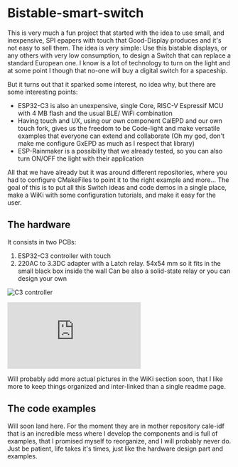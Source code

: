 # Bistable-smart-switch

This is very much a fun project that started with the idea to use small, and inexpensive, SPI epapers with touch that Good-Display produces and it's not easy to sell them.
The idea is very simple: Use this bistable displays, or any others with very low consumption, to design a Switch that can replace a standard European one.
I know is a lot of technology to turn on the light and at some point I though that no-one will buy a digital switch for a spaceship.

But it turns out that it sparked some interest, no idea why, but there are some interesting points:

- ESP32-C3 is also an unexpensive, single Core, RISC-V Espressif MCU with 4 MB flash and the usual BLE/ WiFi combination
- Having touch and UX, using our own component CalEPD and our own touch fork, gives us the freedom to be Code-light and make versatile examples that everyone can extend and collaborate (Oh my god, don't make me configure GxEPD as much as I respect that library)
- ESP-Rainmaker is a possibility that we already tested, so you can also turn ON/OFF the light with their application

All that we have already but it was around different repositories, where you had to configure CMakeFiles to point it to the right example and more...
The goal of this is to put all this Switch ideas and code demos in a single place, make a WiKi with some configuration tutorials, and make it easy for the user.


## The hardware

It consists in two PCBs:

1. ESP32-C3 controller with touch
2. 220AC to 3.3DC adapter with a Latch relay. 54x54 mm so it fits in the small black box inside the wall Can be also a solid-state relay or you can design your own

![C3 controller](https://user-images.githubusercontent.com/2692928/218306248-25cc7c8f-0f09-4286-9bbc-a478964cdd3d.png)

![STL 3D](https://github.com/martinberlin/H-spi-adapters/blob/master/220AC-mini-C3-board/schematics/220ac-mini-c3-board.stl)

Will probably add more actual pictures in the WiKi section soon, that I like more to keep things organized and inter-linked than a single readme page.

## The code examples

Will soon land here. For the moment they are in mother repository cale-idf that is an incredible mess where I develop the components and is full of examples, that I promised myself to reorganize, and I will probably never do.
Just be patient, life takes it's times, just like the hardware design part and examples.


